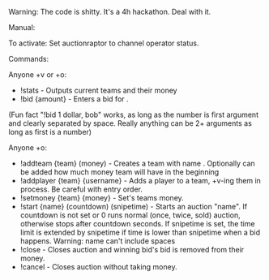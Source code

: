 Warning: The code is shitty. It's a 4h hackathon. Deal with it.

Manual:

To activate: Set auctionraptor to channel operator status.

Commands:

Anyone +v or +o:

* !stats - Outputs current teams and their money
* !bid {amount} - Enters a bid for <amount>.

(Fun fact "!bid 1 dollar, bob" works, as long as the number is first argument and clearly separated by space. Really anything can be 2+ arguments as long as first is a number)

Anyone +o:

* !addteam {team} (money) - Creates a team with name <team>. Optionally can be added how much money team will have in the beginning
* !addplayer {team} {username} - Adds a player to a team, +v-ing them in process. Be careful with entry order.
* !setmoney {team} {money} - Set's teams money.
* !start {name} (countdown) (snipetime) - Starts an auction "name". If countdown is not set or 0 runs normal (once, twice, sold) auction, otherwise stops after countdown seconds. If snipetime is set, the time limit is extended by snipetime if time is lower than snipetime when a bid happens. Warning: name can't include spaces
* !close - Closes auction and winning bid's bid is removed from their money.
* !cancel - Closes auction without taking money.
